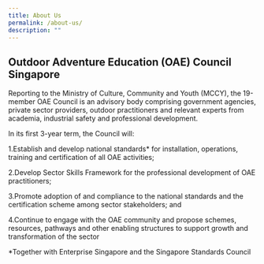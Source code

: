 ```yaml
---
title: About Us
permalink: /about-us/
description: ""
---
```

## **Outdoor Adventure Education (OAE) Council Singapore**

Reporting to the Ministry of Culture, Community and Youth (MCCY), the 19-member OAE Council is an advisory body comprising government agencies, private sector providers, outdoor practitioners and relevant experts from academia, industrial safety and professional development.

In its first 3-year term, the Council will:

1.Establish and develop national standards\* for installation, operations, training and certification of all OAE activities;

2.Develop Sector Skills Framework for the professional development of OAE practitioners;

3.Promote adoption of and compliance to the national standards and the certification scheme among sector stakeholders; and

4.Continue to engage with the OAE community and propose schemes, resources, pathways and other enabling structures to support growth and transformation of the sector

\*Together with Enterprise Singapore and the Singapore Standards Council